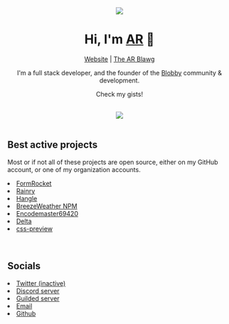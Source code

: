 <div align="center">
  <img src="https://imgur.com/DfFUmaM" />
  <h1>Hi, I'm <a href="https://www.ar-dev.cf">AR</a> 👋</h1>
  <a href="https://www.ar-dev.cf">Website</a> | <a href="https://blog.ar-dev.cf">The AR Blawg</a>
  <br />
  <p>I'm a full stack developer, and the founder of the <a href="https://www.blobby.me">Blobby</a> community & development.</p>
  <p>Check my gists!</p>
  <br />
  <img src="https://lanyard-profile-readme.vercel.app/api/314903667574702080" />
  <br /><br />
  </div>
  <h2>Best active projects</h2>
  <p>Most or if not all of these projects are open source, either on my GitHub account, or one of my organization accounts.</p>
  <li><a href="https://www.formrocket.me">FormRocket</li>
  <li><a href="https://rainry.me">Rainry</a></li>
  <li><a href="https://hangle.me">Hangle</a></li>
  <li><a href="https://npm.im/breezeweather">BreezeWeather NPM</a></li>
  <li><a href="https://encode.ar-dev.cf">Encodemaster69420</a></li>
  <li><a href="https://instagram.com/deltabot_">Delta</a></li>
  <li><a href="https://css.ar-dev.cf">css-preview</a></li>
  <br /><br />
  <h2>Socials</h2>
  <li><a href="https://twitter.com/arcodez">Twitter (inactive)</a></li>
  <li><a href="https://discord.gg/new">Discord server</a></li>
  <li><a href="https://www.guilded.gg/blob">Guilded server</a></li>
  <li><a href="mailto:arcodez999@gmail.com">Email</a></li>
  <li><a href="https://github.com/AR-Student824">Github</a></li>
</div>
